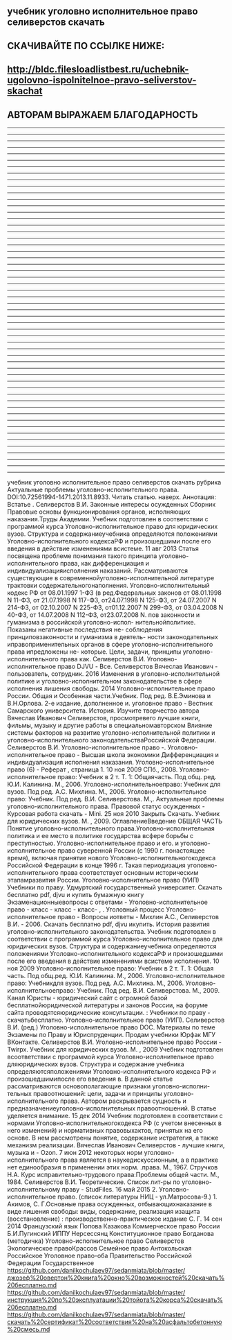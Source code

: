 учебник уголовно исполнительное право селиверстов скачать
--------------------------------------------------
СКАЧИВАЙТЕ ПО ССЫЛКЕ НИЖЕ:
--------------------------------------------------
http://bldc.filesloadlistbest.ru/uchebnik-ugolovno-ispolnitelnoe-pravo-seliverstov-skachat
--------------------------------------------------
АВТОРАМ ВЫРАЖАЕМ БЛАГОДАРНОСТЬ
--------------------------------------------------
--------------------------------------------------
--------------------------------------------------
--------------------------------------------------
--------------------------------------------------
--------------------------------------------------
--------------------------------------------------
--------------------------------------------------
--------------------------------------------------
--------------------------------------------------
--------------------------------------------------
--------------------------------------------------
--------------------------------------------------
--------------------------------------------------
--------------------------------------------------
--------------------------------------------------
--------------------------------------------------
--------------------------------------------------
--------------------------------------------------
--------------------------------------------------
--------------------------------------------------
--------------------------------------------------
--------------------------------------------------
--------------------------------------------------
--------------------------------------------------
--------------------------------------------------
--------------------------------------------------
--------------------------------------------------
--------------------------------------------------
--------------------------------------------------
--------------------------------------------------
--------------------------------------------------
--------------------------------------------------
--------------------------------------------------
--------------------------------------------------
--------------------------------------------------
--------------------------------------------------
--------------------------------------------------
--------------------------------------------------
--------------------------------------------------
--------------------------------------------------
--------------------------------------------------
--------------------------------------------------
--------------------------------------------------
--------------------------------------------------
--------------------------------------------------
--------------------------------------------------
--------------------------------------------------
--------------------------------------------------
--------------------------------------------------
--------------------------------------------------
--------------------------------------------------
--------------------------------------------------
--------------------------------------------------
--------------------------------------------------
учебник уголовно исполнительное право селиверстов скачать рубрика Актуальные проблемы уголовно-исполнительного права. DOI:10.72561994-1471.2013.11.8933. Читать статью. наверх. Аннотация: Встатье . Селиверстов В.И. Законные интересы осужденных  Сборник Правовые основы функционирования органов, исполняющих наказания.Труды Академии. Учебник подготовлен в соответствии с программой курса Уголовно-исполнительное право для юридических вузов. Структура и содержаниеучебника определяются положениями Уголовно-исполнительного кодексаРФ и произошедшими после его введения в действие изменениями всистеме. 11 авг 2013  Статья посвящена проблеме понимания такого принципа уголовно-исполнительного права, как дифференциация и индивидуализацияисполнения наказаний. Рассматриваются существующие в современнойуголовно-исполнительной литературе трактовки содержательногонаполнения. Уголовно-исполнительный кодекс РФ от 08.01.1997  1-ФЗ (в ред.Федеральных законов от 08.01.1998 N 11-ФЗ, от 21.07.1998 N 117-ФЗ, от24.07.1998 N 125-ФЗ, от 24.07.2007 N 214-ФЗ, от 02.10.2007 N 225-ФЗ, от01.12.2007 N 299-ФЗ, от 03.04.2008 N 40-ФЗ, от 14.07.2008 N 112-ФЗ, от23.07.2008 N. пов законности и гуманизма в российской уголовно-испол- нительнойполитике. Показаны негативные последствия не- соблюдения принциповзаконности и гуманизма в деятель- ности законодательных иправоприменительных органов в сфере уголовно-исполнительного права ипредложены не- которые. Цели, задачи, принципы уголовно-исполнительного права как. Селиверстов В.И. Уголовно-исполнительное право DJVU - Все. Селиверстов Вячеслав Иванович - пользователь, сотрудник. 2016 Изменения в уголовно-исполнительной политике и уголовно-исполнительном законодательстве в сфере исполнения лишения свободы. 2014 Уголовно-исполнительное право России. Общая и Особенная части.Учебник. Под ред. В.Е.Эминова и В.Н.Орлова. 2-е издание, дополненное и. уголовное право - Вестник Самарского университета. История. Изучите творчество автора Вячеслав Иванович Селиверстов, просмотревего лучшие книги, фильмы, музыку и другие работы в специальномавторском  Влияние системы факторов на развитие уголовно-исполнительной политики и уголовно-исполнительного законодательстваРоссийской Федерации. Селиверстов В.И. Уголовно-исполнительное право -. Уголовно-исполнительное право - Высшая школа экономики
Дифференциация и индивидуализация исполнения наказания. Уголовно-исполнительное право (6) - Реферат , страница 1. 10 ноя 2009  СПб., 2008. Уголовно-исполнительное право: Учебник в 2 т. Т. 1: Общаячасть.  Под общ. ред. Ю.И. Калинина.  М., 2006. Уголовно-исполнительноеправо: Учебник для вузов.  Под ред. А.С. Михлина.  М., 2006. Уголовно-исполнительное право: Учебник.  Под ред. В.И. Селиверстова.  М.,. Актуальные проблемы уголовно-исполнительного права. Правовой статус осужденных - Курсовая работа скачать - Mini. 25 ноя 2010  Закрыть Скачать. Учебник для юридических вузов. М. , 2009. ОглавлениеВведение ОБЩАЯ ЧАСТЬ Понятие уголовно-исполнительного права.Уголовно-исполнительная политика и ее место в политике государства всфере борьбы с преступностью. Уголовно-исполнительное право и его. и уголовно-исполнительное право суверенной России (с 1990 г. понастоящее время), включая принятие нового Уголовно-исполнительногокодекса Российской Федерации в конце 1996 г. Такая периодизация уголовно-исполнительного права соответствует основным историческим этапамразвития России. Уголовно-исполнительное право (УИП)  Учебники по праву. Удмуртский государственный университет. Скачать бесплатно pdf, djvu и купить бумажную книгу Экзаменационныевопросы с ответами - Уголовно-исполнительное право - класс - класс - класс- , . Уголовный процесс  Уголовно-исполнительное право - Вопросы иответы - Михлин А.С., Селиверстов В.И. - 2006. Скачать бесплатно pdf, djvu икупить. История развития уголовно-исполнительного законодательства. Учебник подготовлен в соответствии с программой курса Уголовно-исполнительное право для юридических вузов. Структура и содержаниеучебника определяются положениями Уголовно-исполнительного кодексаРФ и произошедшими после его введения в действие изменениями всистеме исполнения. 10 ноя 2009  Уголовно-исполнительное право: Учебник в 2 т. Т. 1: Общая часть.  Под общ.ред. Ю.И. Калинина.  М., 2006. Уголовно-исполнительное право: Учебникдля вузов.  Под ред. А.С. Михлина.  М., 2006. Уголовно-исполнительноеправо: Учебник.  Под ред. В.И. Селиверстова.  М., 2009.
Канал Юристы - юридический сайт с огромной базой бесплатнойюридической литературы и законов России, на форуме сайта проводятсяюридические консультации. : Учебники по праву - скачатьбесплатно. Уголовно-исполнительное право (УИП). Селиверстов В.И. (ред.) Уголовно-исполнительное право DOC. Материалы по теме Экзамены по Праву и Юриспруденции. Продам учебники  Юрфак МГУ  ВКонтакте. Селиверстов В.И. Уголовно-исполнительное право России - Twirpx. Учебник для юридических вузов. М. , 2009 Учебник подготовлен всоответствии с программой курса Уголовно-исполнительное право дляюридических вузов. Структура и содержание учебника определяютсяположениями Уголовно-исполнительного кодекса РФ и произошедшимипосле его введения в. В данной статье рассматриваются основополагающие признаки уголовно-исполни-тельных правоотношений: цели, задачи и принципы уголовно-исполнительного права. Автором раскрывается сущность и предназначениеуголовно-исполнительных правоотношений. В статье уделяется внимание. 15 дек 2014  Учебник подготовлен в соответствии с нормами Уголовно-исполнительногокодекса РФ (с учетом внесенных в него изменений) и нормативных правовыхактов, принятых на его основе. В нем рассмотрены понятие, содержание истратегия, а также механизм реализации. Вячеслав Иванович Селиверстов - лучшие книги, музыка и  - Ozon. 7 июн 2012  некоторых норм уголовно- исполнительного права является в наукедискуссионным, а в практике нет единообразия в применении этих норм. .права. М., 1967. Стручков Н.А. Курс исправительно-трудового права:Проблемы общей части. М., 1984. Селиверстов В.И. Теоретические. Список лит-ры по уголовно-исполнительному праву - StudFiles. 16 май 2015  2. Уголовно-исполнительное право. (список литературы НИЦ - ул.Матросова-9.) 1. Акимов, С. Г.Основные права осужденных, отбывающихнаказание в виде лишения свободы: виды, содержание, реализация изащита (восстановление) : производственно-практическое издание С. Г. 14 сен 2014  Французский язык Попова Казакова Коммерческое право России Б.И.Пугинский ИППУ Нерсессянц Конституционное право Богданова (методичка) Уголовно-исполнительное право Селиверстов Экологическое правоКрассов Семейное право Антокольская Российское Уголовное право-оба
Правительство Российской Федерации Государственное
https://github.com/danilkochulaev97/sedanmiata/blob/master/джозеф%20овертон%20книга%20окно%20возможностей%20скачать%20бесплатно.md
https://github.com/danilkochulaev97/sedanmiata/blob/master/инструкция%20по%20эксплуатации%20тойота%20корса%20скачать%20бесплатно.md
https://github.com/danilkochulaev97/sedanmiata/blob/master/скачать%20сертификат%20соответствия%20на%20асфальтобетонную%20смесь.md